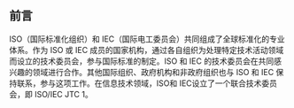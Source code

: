 ## 前言

ISO（国际标准化组织）和 IEC（国际电工委员会）共同组成了全球标准化的专业体系。作为 ISO 或 IEC 成员的国家机构，通过各自组织为处理特定技术活动领域而设立的技术委员会，参与国际标准的制定。ISO 和 IEC 的技术委员会在共同感兴趣的领域进行合作。其他国际组织、政府机构和非政府组织也与 ISO 和 IEC 保持联系，参与这项工作。在信息技术领域，ISO和 IEC设立了一个联合技术委员会，即 ISO/IEC JTC 1。
